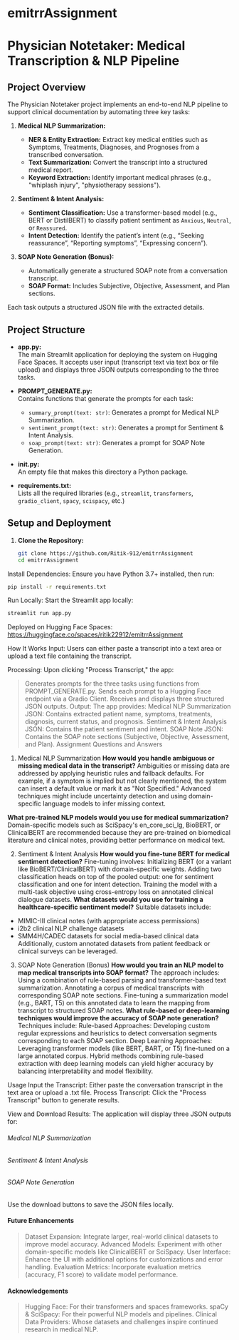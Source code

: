 # emitrrAssignment
# Physician Notetaker: Medical Transcription & NLP Pipeline

## Project Overview

The Physician Notetaker project implements an end-to-end NLP pipeline to support clinical documentation by automating three key tasks:

1. **Medical NLP Summarization:**  
   - **NER & Entity Extraction:** Extract key medical entities such as Symptoms, Treatments, Diagnoses, and Prognoses from a transcribed conversation.
   - **Text Summarization:** Convert the transcript into a structured medical report.
   - **Keyword Extraction:** Identify important medical phrases (e.g., "whiplash injury", "physiotherapy sessions").

2. **Sentiment & Intent Analysis:**  
   - **Sentiment Classification:** Use a transformer-based model (e.g., BERT or DistilBERT) to classify patient sentiment as `Anxious`, `Neutral`, or `Reassured`.
   - **Intent Detection:** Identify the patient’s intent (e.g., “Seeking reassurance”, “Reporting symptoms”, “Expressing concern”).

3. **SOAP Note Generation (Bonus):**  
   - Automatically generate a structured SOAP note from a conversation transcript.
   - **SOAP Format:** Includes Subjective, Objective, Assessment, and Plan sections.
  
Each task outputs a structured JSON file with the extracted details.

## Project Structure

- **app.py:**  
  The main Streamlit application for deploying the system on Hugging Face Spaces. It accepts user input (transcript text via text box or file upload) and displays three JSON outputs corresponding to the three tasks.

- **PROMPT_GENERATE.py:**  
  Contains functions that generate the prompts for each task:
  - `summary_prompt(text: str)`: Generates a prompt for Medical NLP Summarization.
  - `sentiment_prompt(text: str)`: Generates a prompt for Sentiment & Intent Analysis.
  - `soap_prompt(text: str)`: Generates a prompt for SOAP Note Generation.

- **__init__.py:**  
  An empty file that makes this directory a Python package.

- **requirements.txt:**  
  Lists all the required libraries (e.g., `streamlit`, `transformers`, `gradio_client`, `spacy`, `scispacy`, etc.)

## Setup and Deployment

1. **Clone the Repository:**
   ```bash
   git clone https://github.com/Ritik-912/emitrrAssignment
   cd emitrrAssignment
   ```
Install Dependencies: Ensure you have Python 3.7+ installed, then run:
```bash
pip install -r requirements.txt
```
Run Locally: Start the Streamlit app locally:
```bash
streamlit run app.py
```
Deployed on Hugging Face Spaces: https://huggingface.co/spaces/ritik22912/emitrrAssignment

How It Works
Input: Users can either paste a transcript into a text area or upload a text file containing the transcript.

Processing:
Upon clicking "Process Transcript," the app:
> Generates prompts for the three tasks using functions from PROMPT_GENERATE.py.
> Sends each prompt to a Hugging Face endpoint via a Gradio Client.
> Receives and displays three structured JSON outputs.
Output:
The app provides:
> Medical NLP Summarization JSON: Contains extracted patient name, symptoms, treatments, diagnosis, current status, and prognosis.
> Sentiment & Intent Analysis JSON: Contains the patient sentiment and intent.
> SOAP Note JSON: Contains the SOAP note sections (Subjective, Objective, Assessment, and Plan).
Assignment Questions and Answers
1. Medical NLP Summarization
**How would you handle ambiguous or missing medical data in the transcript?**
Ambiguities or missing data are addressed by applying heuristic rules and fallback defaults. For example, if a symptom is implied but not clearly mentioned, the system can insert a default value or mark it as "Not Specified." Advanced techniques might include uncertainty detection and using domain-specific language models to infer missing context.

**What pre-trained NLP models would you use for medical summarization?**
Domain-specific models such as SciSpacy's en_core_sci_lg, BioBERT, or ClinicalBERT are recommended because they are pre-trained on biomedical literature and clinical notes, providing better performance on medical text.

2. Sentiment & Intent Analysis
**How would you fine-tune BERT for medical sentiment detection?**
Fine-tuning involves:
Initializing BERT (or a variant like BioBERT/ClinicalBERT) with domain-specific weights.
Adding two classification heads on top of the pooled output: one for sentiment classification and one for intent detection.
Training the model with a multi-task objective using cross-entropy loss on annotated clinical dialogue datasets.
**What datasets would you use for training a healthcare-specific sentiment model?**
Suitable datasets include:
- MIMIC-III clinical notes (with appropriate access permissions)
- i2b2 clinical NLP challenge datasets
- SMM4H/CADEC datasets for social media-based clinical data
Additionally, custom annotated datasets from patient feedback or clinical surveys can be leveraged.
3. SOAP Note Generation (Bonus)
**How would you train an NLP model to map medical transcripts into SOAP format?**
The approach includes:
Using a combination of rule-based parsing and transformer-based text summarization.
Annotating a corpus of medical transcripts with corresponding SOAP note sections.
Fine-tuning a summarization model (e.g., BART, T5) on this annotated data to learn the mapping from transcript to structured SOAP notes.
**What rule-based or deep-learning techniques would improve the accuracy of SOAP note generation?**
Techniques include:
Rule-based Approaches: Developing custom regular expressions and heuristics to detect conversation segments corresponding to each SOAP section.
Deep Learning Approaches: Leveraging transformer models (like BERT, BART, or T5) fine-tuned on a large annotated corpus. Hybrid methods combining rule-based extraction with deep learning models can yield higher accuracy by balancing interpretability and model flexibility.

Usage
Input the Transcript:
Either paste the conversation transcript in the text area or upload a .txt file.
Process Transcript:
Click the "Process Transcript" button to generate results.

View and Download Results:
The application will display three JSON outputs for:
###### Medical NLP Summarization
###### Sentiment & Intent Analysis
###### SOAP Note Generation
Use the download buttons to save the JSON files locally.
#### Future Enhancements
> Dataset Expansion: Integrate larger, real-world clinical datasets to improve model accuracy.
> Advanced Models: Experiment with other domain-specific models like ClinicalBERT or SciSpacy.
> User Interface: Enhance the UI with additional options for customizations and error handling.
> Evaluation Metrics: Incorporate evaluation metrics (accuracy, F1 score) to validate model performance.

#### Acknowledgements
> Hugging Face: For their transformers and spaces frameworks.
> spaCy & SciSpacy: For their powerful NLP models and pipelines.
> Clinical Data Providers: Whose datasets and challenges inspire continued research in medical NLP.
